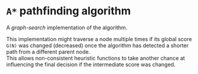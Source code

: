 # `A*` pathfinding algorithm
A *graph-search* implementation of the algorithm.  

This implementation might traverse a node multiple times if its global score `G(N)` was changed (decreased) once the algorithm has detected a shorter path from a different parent node.  
This allows non-consistent heuristic functions to take another chance at influencing the final decision if the intermediate score was changed.

